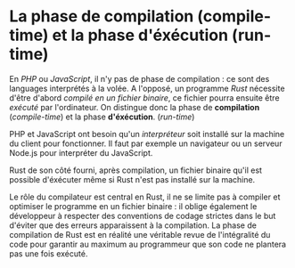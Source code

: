 # La phase de compilation (compile-time) et la phase d'éxécution (run-time)

En *PHP* ou *JavaScript*, il n'y pas de phase de compilation : ce sont des languages interprétés à la volée. A l'opposé, un programme *Rust* nécessite d'être d'abord *compilé en un fichier binaire*, ce fichier pourra ensuite être *exécuté* par l'ordinateur.  On distingue donc la phase de **compilation** (*compile-time*) et la phase **d'éxécution**. (*run-time*)

PHP et JavaScript ont besoin qu'un *interpréteur* soit installé sur la machine du client pour fonctionner. Il faut par exemple un navigateur ou un serveur Node.js pour interpréter du JavaScript.

Rust de son côté fourni, après compilation, un fichier binaire qu'il est possible d'éxécuter même si Rust n'est pas installé sur la machine.

Le rôle du compilateur est central en Rust, il ne se limite pas à compiler et optimiser le programme en un fichier binaire : il oblige également le développeur à respecter des conventions de codage strictes dans le but d'éviter que des erreurs apparaissent à la compilation. La phase de compilation de Rust est en réalité une véritable revue de l'intégralité du code pour garantir au maximum au programmeur que son code ne plantera pas une fois exécuté. 
